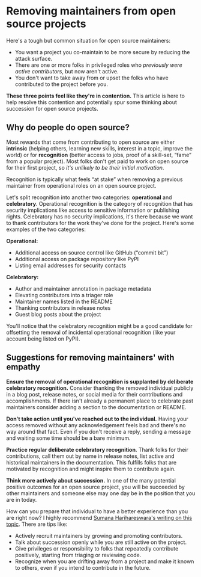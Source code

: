 # Removing maintainers from open source projects

Here's a tough but common situation for open source maintainers:

- You want a project you co-maintain to be more secure by reducing the attack surface.
- There are one or more folks in privileged roles who *previously were active contributors*, but now aren't active.
- You don't want to take away from or upset the folks who have contributed to the project before you.

**These three points feel like they're in contention.**
This article is here to help resolve this contention and potentially
spur some thinking about succession for open source projects.

## Why do people do open source?

Most rewards that come from contributing to open source are either **intrinsic** (helping others, learning new skills, interest in a topic, improve the world)
or for **recognition** (better access to jobs, proof of a skill-set, “fame” from a popular project). Most folks don't get
paid to work on open source for their first project, so *it's unlikely to be their initial motivation*.

Recognition is typically what feels “at stake” when removing a previous maintainer from operational roles on an open source project.

Let's split recognition into another two categories: **operational** and **celebratory**. Operational recognition is the category
of recognition that has security implications like access to sensitive information or publishing rights. Celebratory has no security implications,
it's there because we want to thank contributors for the work they've done for the project. Here's some examples of the two categories:

**Operational:**

  * Additional access on source control like GitHub (“commit bit”)
  * Additional access on package repository like PyPI
  * Listing email addresses for security contacts

**Celebratory:**

  * Author and maintainer annotation in package metadata
  * Elevating contributors into a triager role
  * Maintainer names listed in the README
  * Thanking contributors in release notes
  * Guest blog posts about the project

You'll notice that the celebratory recognition might be a good candidate for offsetting the removal of
incidental operational recognition (like your account being listed on PyPI).

## Suggestions for removing maintainers' with empathy

**Ensure the removal of operational recognition is supplanted by deliberate celebratory recognition.** Consider thanking
the removed individual publicly in a blog post, release notes, or social media for their contributions and accomplishments.
If there isn't already a permanent place to celebrate past maintainers consider adding a section to the documentation or README.

**Don't take action until you've reached out to the individual.** Having your access removed without any acknowledgement
feels bad and there's no way around that fact. Even if you don't receive a reply, sending a message and waiting some
time should be a bare minimum.

**Practice regular deliberate celebratory recognition**. Thank folks for their contributions,
call them out by name in release notes, list active and historical maintainers in the documentation.
This fulfills folks that are motivated by recognition and might inspire them to contribute again.

**Think more actively about succession.** In one of the many potential positive outcomes for an open source project, you will
be succeeded by other maintainers and someone else may one day be in the position that you are in today.

How can you prepare that individual to have a better experience than you are right now?
I highly recommend [Sumana Harihareswara's writing on this topic](https://www.harihareswara.net/posts/2023/maintainer-burnout-pycon-us-2023-followup/#succession-new-folks). There are tips like:

- Actively recruit maintainers by growing and promoting contributors.
- Talk about succession openly while you are still active on the project.
- Give privileges or responsibility to folks that repeatedly contribute positively, starting from triaging or reviewing code.
- Recognize when you are drifting away from a project and make it known to others, even if you intend to contribute in the future.
